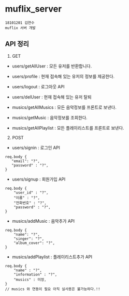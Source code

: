 # muflix_server
    18101201 김연수
    muflix 서버 개발

## API 정리

1. GET

* users/getAllUser : 모든 유저를 반환합니다.
* users/profile : 현재 접속해 있는 유저의 정보를 제공한다.
* users/logout : 로그아웃 API
* users/delUser : 현재 접속해 있는 유저 탈퇴

* musics/getAllMusics : 모든 음악정보를 프론트로 보낸다.
* musics/getMusic : 음악정보를 조회한다.
* musics/getAllPlaylist : 모든 플레이리스트를 프론트로 보낸다.


2. POST

* users/signin : 로그인 API
```
req.body {
   "email": "?",
   "password" : "?",
}
```

* users/signup : 회원가입 API
```
req.body {
    "user_id" : "?",
    "이름" : "?",
    "전화번호" : "?",
    "password" : "?",
}
```

* musics/addMusic : 음악추가 API
```
req.body {
    "name": "?",
    "singer": "?",
    "album_cover": "?",
}
```

* musics/addPlaylist : 플레이리스트추가 API
```
req.body {
    "name" : "?",
    "information" : "?",
    "musics" : 미정,
}
// musics 와 연동이 필요 아직 실사용은 불가능하다.!!
```